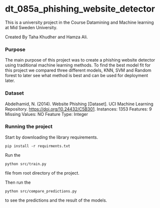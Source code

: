 # dt_085a_phishing_website_detector

This is a university project in the Course Datamining and Machine learning at Mid Sweden University. 

Created By Taha Khudher and Hamza Ali. 

### Purpose
The main purpose of this project was to create a phishing website detector using traditional machine learning methods. To find the best model fit for this project we compared three different models, KNN, SVM and Random forest to later see what method is best and can be used for deployment later.

### Dataset
Abdelhamid, N. (2014). Website Phishing [Dataset]. UCI Machine Learning Repository. https://doi.org/10.24432/C5B301.
Instances: 1353
Features: 9
Missing Values: NO
Feature Type: Integer



### Running the project
Start by downloading the library requirements. 

```shell
pip install -r requirments.txt
```

Run the 
```shell
python src/train.py 
```
file from root directory of the project.

Then run the 
```shell
python src/compare_predictions.py 
```
to see the predictions and the result of the models. 
